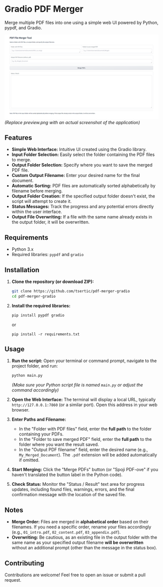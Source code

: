# Gradio PDF Merger

Merge multiple PDF files into one using a simple web UI powered by Python, pypdf, and Gradio.

![Gradio PDF Merger Screenshot](preview.png)
_(Replace preview.png with an actual screenshot of the application)_

## Features

- **Simple Web Interface:** Intuitive UI created using the Gradio library.
- **Input Folder Selection:** Easily select the folder containing the PDF files to merge.
- **Output Folder Selection:** Specify where you want to save the merged PDF file.
- **Custom Output Filename:** Enter your desired name for the final document.
- **Automatic Sorting:** PDF files are automatically sorted alphabetically by filename before merging.
- **Output Folder Creation:** If the specified output folder doesn't exist, the script will attempt to create it.
- **Status Messages:** Track the progress and any potential errors directly within the user interface.
- **Output File Overwriting:** If a file with the same name already exists in the output folder, it will be overwritten.

## Requirements

- Python 3.x
- Required libraries: `pypdf` and `gradio`

## Installation

1.  **Clone the repository (or download ZIP):**

    ```bash
    git clone https://github.com/tsertic/pdf-merger-gradio
    cd pdf-merger-gradio
    ```

2.  **Install the required libraries:**
    ```bash
    pip install pypdf gradio
    ```
    or
    ```
    pip install -r requirements.txt
    ```

## Usage

1.  **Run the script:**
    Open your terminal or command prompt, navigate to the project folder, and run:

    ```bash
    python main.py
    ```

    _(Make sure your Python script file is named `main.py` or adjust the command accordingly)_

2.  **Open the Web Interface:**
    The terminal will display a local URL, typically `http://127.0.0.1:7860` (or a similar port). Open this address in your web browser.

3.  **Enter Paths and Filename:**

    - In the "Folder with PDF files" field, enter the **full path** to the folder containing your PDFs.
    - In the "Folder to save merged PDF" field, enter the **full path** to the folder where you want the result saved.
    - In the "Output PDF filename" field, enter the desired name (e.g., `My_Merged_Document`). The `.pdf` extension will be added automatically if omitted.

4.  **Start Merging:**
    Click the "Merge PDFs" button (or "Spoji PDF-ove" if you haven't translated the button label in the Python code).

5.  **Check Status:**
    Monitor the "Status / Result" text area for progress updates, including found files, warnings, errors, and the final confirmation message with the location of the saved file.

## Notes

- **Merge Order:** Files are merged in **alphabetical order** based on their filenames. If you need a specific order, rename your files accordingly (e.g., `01_intro.pdf`, `02_content.pdf`, `03_appendix.pdf`).
- **Overwriting:** Be cautious, as an existing file in the output folder with the same name as your specified output filename **will be overwritten** without an additional prompt (other than the message in the status box).

## Contributing

Contributions are welcome! Feel free to open an issue or submit a pull request.
